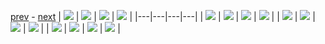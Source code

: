 
[prev](gal_2.md) - [next](gal_4.md)
| [![](../thumb/uncompressed_scenario_training_training.tfrecord-00035-of-01000.gif)](../vid/uncompressed_scenario_training_training.tfrecord-00035-of-01000.gif)  | [![](../thumb/uncompressed_scenario_training_training.tfrecord-00003-of-01000.gif)](../vid/uncompressed_scenario_training_training.tfrecord-00003-of-01000.gif)  | [![](../thumb/uncompressed_scenario_training_training.tfrecord-00025-of-01000.gif)](../vid/uncompressed_scenario_training_training.tfrecord-00025-of-01000.gif)  | [![](../thumb/uncompressed_scenario_training_training.tfrecord-00050-of-01000.gif)](../vid/uncompressed_scenario_training_training.tfrecord-00050-of-01000.gif)  |
|---|---|---|---|
| [![](../thumb/uncompressed_scenario_training_training.tfrecord-00047-of-01000.gif)](../vid/uncompressed_scenario_training_training.tfrecord-00047-of-01000.gif)  | [![](../thumb/uncompressed_scenario_training_training.tfrecord-00046-of-01000.gif)](../vid/uncompressed_scenario_training_training.tfrecord-00046-of-01000.gif)  | [![](../thumb/uncompressed_scenario_training_training.tfrecord-00058-of-01000.gif)](../vid/uncompressed_scenario_training_training.tfrecord-00058-of-01000.gif)  | [![](../thumb/uncompressed_scenario_training_training.tfrecord-00042-of-01000.gif)](../vid/uncompressed_scenario_training_training.tfrecord-00042-of-01000.gif)  |
| [![](../thumb/uncompressed_scenario_training_training.tfrecord-00048-of-01000.gif)](../vid/uncompressed_scenario_training_training.tfrecord-00048-of-01000.gif)  | [![](../thumb/uncompressed_scenario_training_training.tfrecord-00009-of-01000.gif)](../vid/uncompressed_scenario_training_training.tfrecord-00009-of-01000.gif)  | [![](../thumb/uncompressed_scenario_training_training.tfrecord-00004-of-01000.gif)](../vid/uncompressed_scenario_training_training.tfrecord-00004-of-01000.gif)  | [![](../thumb/uncompressed_scenario_training_training.tfrecord-00012-of-01000.gif)](../vid/uncompressed_scenario_training_training.tfrecord-00012-of-01000.gif)  |
| [![](../thumb/uncompressed_scenario_training_training.tfrecord-00063-of-01000.gif)](../vid/uncompressed_scenario_training_training.tfrecord-00063-of-01000.gif)  | [![](../thumb/uncompressed_scenario_training_training.tfrecord-00055-of-01000.gif)](../vid/uncompressed_scenario_training_training.tfrecord-00055-of-01000.gif)  | [![](../thumb/uncompressed_scenario_training_training.tfrecord-00018-of-01000.gif)](../vid/uncompressed_scenario_training_training.tfrecord-00018-of-01000.gif)  | [![](../thumb/uncompressed_scenario_training_training.tfrecord-00034-of-01000.gif)](../vid/uncompressed_scenario_training_training.tfrecord-00034-of-01000.gif)  |
